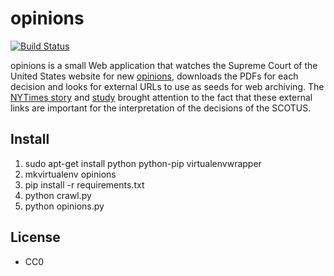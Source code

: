 # opinions

[![Build Status](https://travis-ci.org/edsu/opinions.svg)](http://travis-ci.org/edsu/opinions)

opinions is a small Web application that watches the Supreme Court of the United States website for new [opinions](http://www.supremecourt.gov/opinions/opinions.aspx), downloads the PDFs for each decision and looks for external URLs to use as seeds for web archiving.  The [NYTimes story](http://www.nytimes.com/2013/09/24/us/politics/in-supreme-court-opinions-clicks-that-lead-nowhere.html) and [study](http://papers.ssrn.com/sol3/papers.cfm?abstract_id=2329161) brought attention to the fact that these external links are important for the interpretation of the decisions of the SCOTUS.

## Install

1. sudo apt-get install python python-pip virtualenvwrapper
1. mkvirtualenv opinions
1. pip install -r requirements.txt
1. python crawl.py
1. python opinions.py

## License

* CC0
